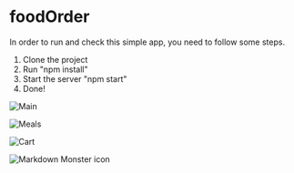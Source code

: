 # foodOrder

In order to run and check this simple app, you need to follow some steps.

1. Clone the project
2. Run "npm install"
3. Start the server "npm start"
4. Done!

![Main](https://i.postimg.cc/McNJ11Yz/food-Order.png)

![Meals](https://i.postimg.cc/5H6MHsLP/meals-Food-Order.png)

![Cart](https://i.postimg.cc/VJswwf6P/cart-Food-Order.png)


<img src="https://icedrive.net/s/51h393V2X6fDFGv2AvQywhiG8aif"
     alt="Markdown Monster icon"
     style="float: left; margin-right: 10px;" />
